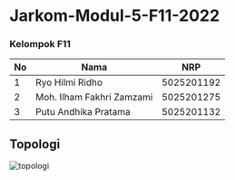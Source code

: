 # Jarkom-Modul-5-F11-2022

### Kelompok F11

| **No** | **Nama** | **NRP** | 
| ------------- | ------------- | --------- |
| 1 | Ryo Hilmi Ridho  | 5025201192 | 
| 2 | Moh. Ilham Fakhri Zamzami | 5025201275 |
| 3 | Putu Andhika Pratama | 5025201132 |

## Topologi
![topologi](https://user-images.githubusercontent.com/100068648/205689037-1cc0d455-080f-42e1-a0e8-645fcab38057.png)
